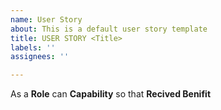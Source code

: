 ```yaml
---
name: User Story
about: This is a default user story template
title: USER STORY <Title>
labels: ''
assignees: ''

---
```


As a **Role** can  **Capability** so that **Recived Benifit**
